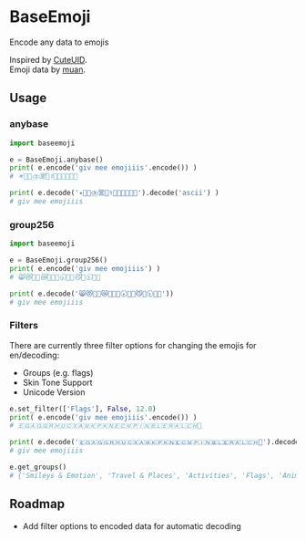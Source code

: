 # BaseEmoji

Encode any data to emojis

Inspired by [CuteUID](https://github.com/alexdredmon/cuteuid).  
Emoji data by [muan](https://github.com/muan/unicode-emoji-json).

## Usage

### anybase
```python
import baseemoji

e = BaseEmoji.anybase()
print( e.encode('giv mee emojiiis'.encode()) )
# ✴️🥎🐑⛈️🈺🚉‭⚕️🚅🇵🇪🥏🥇📍

print( e.decode('✴️🥎🐑⛈️🈺🚉‭⚕️🚅🇵🇪🥏🥇📍').decode('ascii') )
# giv mee emojiiis

```

### group256
```python
import baseemoji

e = BaseEmoji.group256()
print( e.encode('giv mee emojiiis') )
# 😸😻💖🤨😿🤖🥔🐢🕢🧅🙈😼🥒🕤💸💌

print( e.decode('😸😻💖🤨😿🤖🥔🐢🕢🧅🙈😼🥒🕤💸💌'))
# giv mee emojiiis

```

### Filters
There are currently three filter options for changing the emojis for en/decoding:
- Groups (e.g. flags)
- Skin Tone Support
- Unicode Version

```python
e.set_filter(['Flags'], False, 12.0)
print( e.encode('giv mee emojiiis'.encode()) )
# 🇪🇬🇦🇬🇬🇷🇭🇺🇨🇽🇦🇲🇰🇵🇰🇳⁣🇪🇨🇲🇵🇮🇳🇧🇱🇪🇷🇦🇱🇨🇭🏴󠁧󠁢󠁷󠁬󠁳󠁿

print( e.decode('🇪🇬🇦🇬🇬🇷🇭🇺🇨🇽🇦🇲🇰🇵🇰🇳⁣🇪🇨🇲🇵🇮🇳🇧🇱🇪🇷🇦🇱🇨🇭🏴󠁧󠁢󠁷󠁬󠁳󠁿').decode('ascii') )
# giv mee emojiiis

e.get_groups()
# {'Smileys & Emotion', 'Travel & Places', 'Activities', 'Flags', 'Animals & Nature', 'Symbols', 'People & Body', 'Objects', 'Food & Drink'}
```

## Roadmap
- Add filter options to encoded data for automatic decoding
